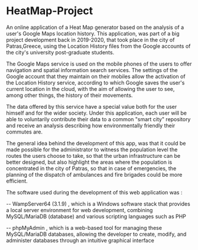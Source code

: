 # HeatMap-Project
An online application of a Heat Map generator based on the analysis of a user's Google Maps location history.
This application, was part of a big project development back in 2019-2020, that took place in the city of Patras,Greece, using the Location History files from the Google accounts of the city's university post-graduate students. 

The Google Maps service is used on the mobile phones of the users to offer navigation and spatial information search services. The settings of the Google account that they maintain on their mobiles allow the activation of the Location History service, according to which Google saves the user's current location in the cloud, with the aim of allowing the user to see, among other things, the history of their movements.

The data offered by this service have a special value both for the user himself and for the wider society. Under this application, each user will be able to voluntarily contribute their data to a common "smart city" repository and receive an analysis describing how environmentally friendly their commutes are.

The general idea behind the development of this app, was that it could be made possible for the administrator to witness the population level the routes the users choose to take, so that the urban infrastructure can be better designed, but also highlight the areas where the population is concentrated in the city of Patras, so that in case of emergencies, the planning of the dispatch of ambulances and fire brigades could be more efficient.

The software used during the development of this web application was : 

-- WampServer64 (3.1.9) , which is a Windows software stack that provides a local server environment for web development, combining MySQL/MariaDB (database) and various scripting languages such as PHP

-- phpMyAdmin ,  which is a web-based tool for managing these MySQL/MariaDB databases, allowing the developer to create, modify, and administer databases through an intuitive graphical interface

